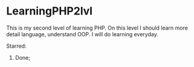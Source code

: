 # LearningPHP2lvl
This is my second level of learning PHP.
On this level I should learn more detail language, understand OOP.
I will do learning everyday.

Starred:
1. Done;
